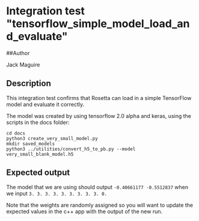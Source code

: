 # Integration test "tensorflow\_simple\_model\_load\_and\_evaluate"

##Author

Jack Maguire

## Description

This integration test confirms that Rosetta can load in a simple TensorFlow model and evaluate it correctly.

The model was created by using tensorflow 2.0 alpha and keras, using the scripts in the docs folder:
```
cd docs
python3 create_very_small_model.py
mkdir saved_models
python3 ../utilities/convert_h5_to_pb.py --model very_small_blank_model.h5
```

## Expected output

The model that we are using should output
`-0.40661177 -0.5512837`
when we input
`3. 3. 3. 3. 3. 3. 3. 3. 3. 0.`

Note that the weights are randomly assigned so you will want to update the expected values in the c++ app with the output of the new run.
